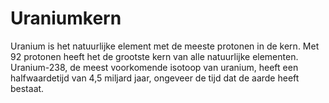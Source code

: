 # Uraniumkern

Uranium is het natuurlijke element met de meeste protonen in de kern. Met 92
protonen heeft het de grootste kern van alle natuurlijke elementen. Uranium-238,
de meest voorkomende isotoop van uranium, heeft een halfwaardetijd van 4,5
miljard jaar, ongeveer de tijd dat de aarde heeft bestaat.
